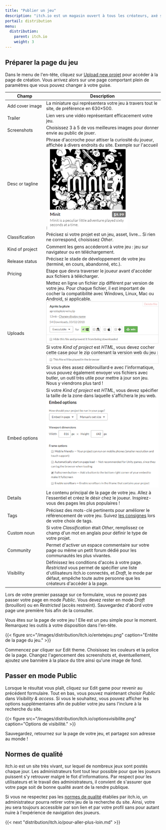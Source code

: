 ```yaml
---
title: "Publier un jeu"
description: "itch.io est un magasin ouvert à tous les créateurs, axé sur les jeux indépendants. Tout le monde peut devenir vendeur, concevoir ses pages et publier son contenu."
portail: distribution
menu:
  distribution:
    parent: itch.io
    weight: 3
---
```


## Préparer la page du jeu

Dans le menu de l'en-tête, cliquez sur [Upload new projet](https://itch.io/game/new) pour accéder à la page de création. Vous arrivez alors sur une page comportant plein de paramètres que vous pouvez changer à votre guise.

Champ          | Description
---------------|-------------
Add cover image| La miniature qui représentera votre jeu à travers tout le site, de préférence en 630×500.
Trailer        | Lien vers une vidéo représentant efficacement votre jeu.
Screenshots    | Choisissez 3 à 5 de vos meilleures images pour donner envie au public de jouer.
Desc or tagline| Phrase d'accroche pour attiser la curiosité du joueur, affichée à divers endroits du site. Exemple sur l'accueil : ![](/images/distribution/itch.io/minit.png)
Classification | Précisez si votre projet est un jeu, asset, livre... Si rien ne correspond, choisissez *Other*.
Kind of project| Comment les gens accéderont à votre jeu : jeu sur navigateur ou en téléchargement.
Release status | Précisez le stade de développement de votre jeu (terminé, en cours, abandonné, etc.).
Pricing        | Etape que devra traverser le joueur avant d'accéder aux fichiers à télécharger.
Uploads        | Mettez en ligne un fichier zip différent par version de votre jeu. Pour chaque fichier, il est important de cocher la compatibilité avec Windows, Linux, Mac ou Android, si applicable. ![](/images/distribution/itch.io/apreslapluie.png) Si votre *Kind of project* est *HTML*, vous devez cocher cette case pour le zip contenant la version web du jeu : ![](/images/distribution/itch.io/browsergame.png) Si vous êtes assez débrouillard·e avec l'informatique, vous pouvez également envoyer vos fichiers avec butler, un outil très utile pour mettre à jour son jeu. Nous y viendrons plus tard !
Embed options  | Si votre *Kind of project* est *HTML*, vous devez spécifier la taille de la zone dans laquelle s'affichera le jeu web. ![](/images/distribution/itch.io/embedoptions.png)
Details        | Le contenu principal de la page de votre jeu. Allez à l'essentiel et créez le désir chez le joueur. Inspirez-vous des pages les plus populaires !
Tags           | Précisez des mots-clé pertinents pour améliorer le référencement de votre jeu. Suivez [les consignes](https://itch.io/docs/creators/quality-guidelines#tags) lors de votre choix de tags.
Custom noun    | Si votre *Classification* était *Other*, remplissez ce champ d'un mot en anglais pour définir le type de votre projet.
Community      | Permet d'activer un espace commentaire sur votre page ou même un petit forum dédié pour les communautés les plus vivantes.
Visibility     | Définissez les conditions d'accès à votre page. *Restricted* vous permet de spécifier une liste d'utilisateurs itch.io connectés, et *Draft*, le mode par défaut, empêche toute autre personne que les créateurs d'accéder à la page.

Lors de votre premier passage sur ce formulaire, vous ne pouvez pas passer votre page en mode *Public*. Vous devez rester en mode *Draft* (brouillon) ou en *Restricted* (accès restreint). Sauvegardez d'abord votre page une première fois afin de la consulter.

Vous êtes sur la page de votre jeu ! Elle est un peu simple pour le moment. Remarquez les outils à votre disposition dans l'en-tête.

{{< figure src="/images/distribution/itch.io/entetejeu.png" caption="Entête de la page du jeu." >}}

Commencez par cliquer sur Edit theme. Choisissez les couleurs et la police de la page. Changez l'agencement des screenshots et, éventuellement, ajoutez une bannière à la place du titre ainsi qu'une image de fond.

## Passer en mode Public

Lorsque le résultat vous plaît, cliquez sur Edit game pour revenir au précédent formulaire. Tout en bas, vous pouvez maintenant choisir *Public* dans *Visibility & access*. Si vous le souhaitez, vous pouvez afficher les options supplémentaires afin de publier votre jeu sans l'inclure à la recherche du site.

{{< figure src="/images/distribution/itch.io/optionsvisibilite.png" caption="Options de visibilité." >}}

Sauvegardez, retournez sur la page de votre jeu, et partagez son adresse au monde !

## Normes de qualité

itch.io est un site très vivant, sur lequel de nombreux jeux sont postés chaque jour. Les administrateurs font tout leur possible pour que les joueurs puissent s'y retrouver malgré le flot d'informations. Par respect pour les utilisateurs et le travail des administrateurs, il convient de s'assurer que votre page soit de bonne qualité avant de la rendre publique.

Si vous ne respectez pas les [normes de qualité](https://itch.io/docs/creators/quality-guidelines) établies par itch.io, un administrateur pourra retirer votre jeu de la recherche du site. Ainsi, votre jeu sera toujours accessible par son lien et par votre profil sans pour autant nuire à l'expérience de navigation des joueurs.

{{< next "distribution/itch.io/pour-aller-plus-loin.md" >}}